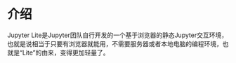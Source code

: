 # 介绍

Jupyter Lite是Jupyter团队自行开发的一个基于浏览器的静态Jupyter交互环境，也就是说相当于只要有浏览器就能用，不需要服务器或者本地电脑的编程环境，也就是“Lite”的由来，变得更加轻量了。